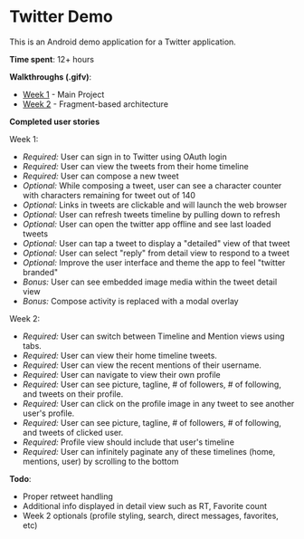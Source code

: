 # Twitter Demo

This is an Android demo application for a Twitter application.

**Time spent**: 12+ hours

**Walkthroughs (.gifv)**:
 - [Week 1](http://i.imgur.com/ireTRxq.gifv) - Main Project
 - [Week 2](http://gfycat.com/GlitteringDelectableBetafish) - Fragment-based architecture

**Completed user stories**

Week 1:
 - *Required:* User can sign in to Twitter using OAuth login
 - *Required:* User can view the tweets from their home timeline
 - *Required:* User can compose a new tweet
 - *Optional:* While composing a tweet, user can see a character counter with characters remaining for tweet out of 140
 - *Optional:* Links in tweets are clickable and will launch the web browser
 - *Optional:* User can refresh tweets timeline by pulling down to refresh
 - *Optional:* User can open the twitter app offline and see last loaded tweets
 - *Optional:* User can tap a tweet to display a "detailed" view of that tweet
 - *Optional:* User can select "reply" from detail view to respond to a tweet
 - *Optional:* Improve the user interface and theme the app to feel "twitter branded"
 - *Bonus:* User can see embedded image media within the tweet detail view
 - *Bonus:* Compose activity is replaced with a modal overlay

Week 2:
 - *Required:* User can switch between Timeline and Mention views using tabs.
 - *Required:* User can view their home timeline tweets.
 - *Required:* User can view the recent mentions of their username.
 - *Required:* User can navigate to view their own profile
 - *Required:* User can see picture, tagline, # of followers, # of following, and tweets on their profile.
 - *Required:* User can click on the profile image in any tweet to see another user's profile.
 - *Required:* User can see picture, tagline, # of followers, # of following, and tweets of clicked user.
 - *Required:* Profile view should include that user's timeline
 - *Required:* User can infinitely paginate any of these timelines (home, mentions, user) by scrolling to the bottom

**Todo**:
 - Proper retweet handling
 - Additional info displayed in detail view such as RT, Favorite count
 - Week 2 optionals (profile styling, search, direct messages, favorites, etc)

